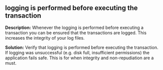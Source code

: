 
logging is performed before executing the transaction
-------

**Description:**
Whenever the logging is performed before executing a transaction you can be ensured that the transactions are logged. This increases the integrity of your log files.


**Solution:**
Verify that logging is performed before executing the transaction. If logging was unsuccessful (e.g. disk full, insufficient permissions) the application fails safe. This is for when integrity and non-repudiation are a must.

	
